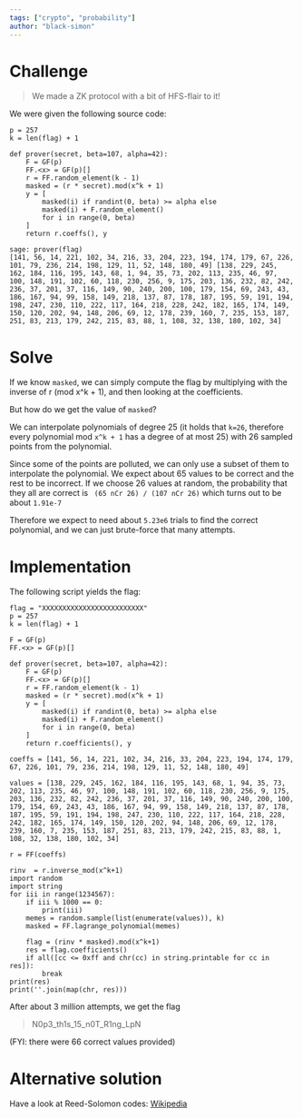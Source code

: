 ```yaml
---
tags: ["crypto", "probability"]
author: "black-simon"
---
```

# Challenge
> We made a ZK protocol with a bit of HFS-flair to it!

We were given the following source code:

```flag = "XXXXXXXXXXXXXXXXXXXXXXXXX"
p = 257
k = len(flag) + 1

def prover(secret, beta=107, alpha=42):
    F = GF(p)
    FF.<x> = GF(p)[]
    r = FF.random_element(k - 1)
    masked = (r * secret).mod(x^k + 1)
    y = [
        masked(i) if randint(0, beta) >= alpha else
        masked(i) + F.random_element()
        for i in range(0, beta)
    ]
    return r.coeffs(), y

sage: prover(flag)
[141, 56, 14, 221, 102, 34, 216, 33, 204, 223, 194, 174, 179, 67, 226, 101, 79, 236, 214, 198, 129, 11, 52, 148, 180, 49] [138, 229, 245, 162, 184, 116, 195, 143, 68, 1, 94, 35, 73, 202, 113, 235, 46, 97, 100, 148, 191, 102, 60, 118, 230, 256, 9, 175, 203, 136, 232, 82, 242, 236, 37, 201, 37, 116, 149, 90, 240, 200, 100, 179, 154, 69, 243, 43, 186, 167, 94, 99, 158, 149, 218, 137, 87, 178, 187, 195, 59, 191, 194, 198, 247, 230, 110, 222, 117, 164, 218, 228, 242, 182, 165, 174, 149, 150, 120, 202, 94, 148, 206, 69, 12, 178, 239, 160, 7, 235, 153, 187, 251, 83, 213, 179, 242, 215, 83, 88, 1, 108, 32, 138, 180, 102, 34]
```

# Solve

If we know `masked`, we can simply compute the flag by multiplying with the inverse of r (mod x^k + 1), and then looking at the coefficients.

But how do we get the value of `masked`?

We can interpolate polynomials of degree 25 (it holds that `k=26`, therefore every polynomial mod `x^k + 1` has a degree of at most 25) with 26 sampled points from the polynomial.

Since some of the points are polluted, we can only use a subset of them to interpolate the polynomial. We expect about 65 values to be correct and the rest to be incorrect. If we choose 26 values at random, the probability that they all are correct is
``` (65 nCr 26) / (107 nCr 26)``` which turns out to be about `1.91e-7`

Therefore we expect to need about `5.23e6` trials to find the correct polynomial, and we can just brute-force that many attempts.

# Implementation
The following script yields the flag:
```
flag = "XXXXXXXXXXXXXXXXXXXXXXXXX"
p = 257
k = len(flag) + 1

F = GF(p)
FF.<x> = GF(p)[]

def prover(secret, beta=107, alpha=42):
    F = GF(p)
    FF.<x> = GF(p)[]
    r = FF.random_element(k - 1)
    masked = (r * secret).mod(x^k + 1)
    y = [
        masked(i) if randint(0, beta) >= alpha else
        masked(i) + F.random_element()
        for i in range(0, beta)
    ]
    return r.coefficients(), y

coeffs = [141, 56, 14, 221, 102, 34, 216, 33, 204, 223, 194, 174, 179, 67, 226, 101, 79, 236, 214, 198, 129, 11, 52, 148, 180, 49]

values = [138, 229, 245, 162, 184, 116, 195, 143, 68, 1, 94, 35, 73, 202, 113, 235, 46, 97, 100, 148, 191, 102, 60, 118, 230, 256, 9, 175, 203, 136, 232, 82, 242, 236, 37, 201, 37, 116, 149, 90, 240, 200, 100, 179, 154, 69, 243, 43, 186, 167, 94, 99, 158, 149, 218, 137, 87, 178, 187, 195, 59, 191, 194, 198, 247, 230, 110, 222, 117, 164, 218, 228, 242, 182, 165, 174, 149, 150, 120, 202, 94, 148, 206, 69, 12, 178, 239, 160, 7, 235, 153, 187, 251, 83, 213, 179, 242, 215, 83, 88, 1, 108, 32, 138, 180, 102, 34]

r = FF(coeffs)

rinv  = r.inverse_mod(x^k+1)
import random
import string
for iii in range(1234567):
	if iii % 1000 == 0:
		print(iii)
	memes = random.sample(list(enumerate(values)), k)
	masked = FF.lagrange_polynomial(memes)

	flag = (rinv * masked).mod(x^k+1)
	res = flag.coefficients()
	if all([cc <= 0xff and chr(cc) in string.printable for cc in res]):
		break
print(res)
print(''.join(map(chr, res)))
```

After about 3 million attempts, we get the flag
> N0p3_th1s_15_n0T_R1ng_LpN

(FYI: there were 66 correct values provided)

# Alternative solution
Have a look at Reed-Solomon codes: [Wikipedia](https://en.wikipedia.org/wiki/Reed%E2%80%93Solomon_error_correction)